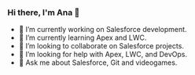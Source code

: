 ### Hi there, I'm Ana 👋

- 🔭 I’m currently working on Salesforce development.
- 🌱 I’m currently learning Apex and LWC.
- 👯 I’m looking to collaborate on Salesforce projects.
- 🤔 I’m looking for help with Apex, LWC, and DevOps.
- 💬 Ask me about Salesforce, Git and videogames.

